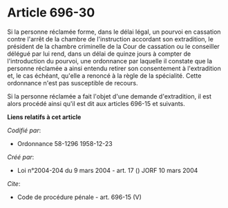 # Article 696-30

Si la personne réclamée forme, dans le délai légal, un pourvoi en cassation contre l'arrêt de la chambre de l'instruction
accordant son extradition, le président de la chambre criminelle de la Cour de cassation ou le conseiller délégué par lui
rend, dans un délai de quinze jours à compter de l'introduction du pourvoi, une ordonnance par laquelle il constate que la
personne réclamée a ainsi entendu retirer son consentement à l'extradition et, le cas échéant, qu'elle a renoncé à la règle
de la spécialité. Cette ordonnance n'est pas susceptible de recours. 

Si la personne réclamée a fait l'objet d'une demande d'extradition, il est alors procédé ainsi qu'il est dit aux articles
696-15 et suivants.

**Liens relatifs à cet article**

_Codifié par_:

  - Ordonnance 58-1296 1958-12-23

_Créé par_:

  - Loi n°2004-204 du 9 mars 2004 - art. 17 () JORF 10 mars 2004

_Cite_:

  - Code de procédure pénale - art. 696-15 (V)
